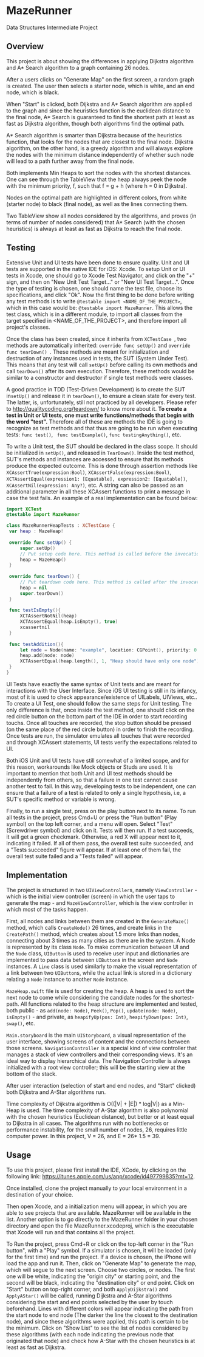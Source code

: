 # MazeRunner
Data Structures Intermediate Project


## Overview

This project is about showing the differences in applying Dijkstra algorithm and A* Search algorithm to a graph containing 26 nodes.

After a users clicks on "Generate Map" on the first screen, a random graph is created. The user then selects a starter node, which is white, and an end node, which is black.

When "Start" is clicked, both Dijkstra and A* Search algorithm are applied to the graph and since the heuristics function is the euclidean distance to the final node, A* Search is guaranteed to find the shortest path at least as fast as Dijkstra algorithm, though both algorithms find the optimal path.

A* Search algorithm is smarter than Dijkstra because of the heuristics function, that looks for the nodes that are closest to the final node. Dijkstra algorithm, on the other hand, is a greedy algorithm and will always explore the nodes with the minimum distance independently of whether such node will lead to a path further away from the final node.

Both implements Min Heaps to sort the nodes with the shortest distances. One can see through the TableView that the heap always peek the node with the minimum priority, f, such that f = g + h (where h = 0 in Dijkstra).

Nodes on the optimal path are highlighted in different colors, from white (starter node) to black (final node), as well as the lines connecting them.

Two TableView show all nodes considered by the algorithms, and proves (in terms of number of nodes considered) that A* Search (with the chosen heuristics) is always at least as fast as Dijkstra to reach the final node.

## Testing
   Extensive Unit and UI tests have been done to ensure quality. Unit and UI tests are supported in the native IDE for iOS: Xcode. To setup Unit or UI tests in Xcode, one should go to Xcode  Test Navigator, and click on the "+" sign, and then on "New Unit Test Target..." or "New UI Test Target...". Once the type of testing is chosen, one should name the test file, choose its specifications, and click "Ok". Now the first thing to be done before writing any test methods is to write ```@testable import <NAME_OF_THE_PROJECT>```, which in this case would be: ```@testable import MazeRunner```. This allows the test class, which is in a different module, to import all classes from the target specified in <NAME_OF_THE_PROJECT>, and therefore import all project's classes.
   
   Once the class has been created, since it inherits from ```XCTestCase ```, two methods are automatically inherited: ```override func setUp()```  and ```override func tearDown() ```. These methods are meant for initialization and destruction of any instances used in tests, the SUT (System Under Test). This means that any test will call ```setUp()``` before calling its own methods and call ```tearDown()``` after its own execution. Therefore, these methods would be similar to a constructor and destructor if single test methods were classes. 
   
   A good practice in TDD (Test-Driven Development) is to create the SUT in```setUp()``` and release it in ```tearDown()```, to ensure a clean state for every test. The latter, is, unfortunately, still not practiced by all developers. Please refer to http://qualitycoding.org/teardown/ to know more about it. **To create a test in Unit or UI tests, one must write functions/methods that begin with the word "test".** Therefore all of these are methods the IDE is going to recognize as test methods and that thus are going to be run when executing tests: ```func test()```, ``` func testExample()```, ```func testingAnything()```, etc. 
   
   To write a Unit test, the SUT should be declared in the class scope. It should be initialized in ```setUp()```, and released in ```TearDown()```. Inside the test method, SUT's methods and instances are accessed to ensure that its methods produce the expected outcome. This is done through assertion methods like ```XCAssertTrue(expression:Bool)```, ```XCAssertFalse(expression:Bool)```, ```XCTAssertEqual(expression1: [Equatable], expression2: [Equatable])```, ```XCAssertNil(expression: Any?)```, etc. A string can also be passed as an additional parameter in all these XCAssert functions to print a message in case the test fails. An example of a real implementation can be found below:
  
   ```swift
import XCTest
@testable import MazeRunner

class MazeRunnerHeapTests : XCTestCase {
    var heap : MazeHeap!
    
    override func setUp() {
        super.setUp()
        // Put setup code here. This method is called before the invocation of each test method in the class.
        heap = MazeHeap()
    }
    
    override func tearDown() {
        // Put teardown code here. This method is called after the invocation of each test method in the class.
        heap = nil
        super.tearDown()
    }
    
    func testIsEmpty(){
        XCTAssertNotNil(heap)
        XCTAssertEqual(heap.isEmpty(), true)
        xcassertnil
    }
    
    func testAddition(){
        let node = Node(name: "example", location: CGPoint(), priority: 0.0)
        heap.add(node: node)
        XCTAssertEqual(heap.length(), 1, "Heap should have only one node")
    }
}
```
  
 UI Tests have exactly the same syntax of Unit tests and are meant for interactions with the User Interface. Since iOS UI testing is still in its infancy, most of it is used to check appearance/existence of UILabels, UIViews, etc..
 To create a UI Test, one should follow the same steps for Unit testing. The only difference is that, once inside the test method, one should click on the red circle button on the bottom part of the IDE in order to start recording touchs. Once all touches are recorded, the stop button should be pressed (on the same place of the red circle button) in order to finish the recording. Once tests are run, the simulator emulates all touches that were recorded and through XCAssert statements, UI tests verify the expectations related to UI.
 
 Both iOS Unit and UI tests have still somewhat of a limited scope, and for this reason, workarounds like Mock objects or Studs are used.
 It is important to mention that both Unit and UI test methods should be independently from others, so that a failure in one test cannot cause another test to fail. In this way, developing tests to be independent, one can ensure that a failure of a test is related to only a single hypothesis, i.e, a SUT's specific method or variable is wrong.
 
 Finally, to run a single test, press on the play button next to its name. To run all tests in the project, press Cmd+U or press the "Run button" (Play symbol) on the top left corner, and a menu will open. Select "Test" (Screwdriver symbol) and click on it. Tests will then run. If a test succeeds, it will get a green checkmark. Otherwise, a red X will appear next to it, indicating it failed. If all of them pass, the overall test suite succeeded, and a "Tests succeeded" figure will appear. If at least one of them fail, the overall test suite failed and a "Tests failed" will appear.

## Implementation
  The project is structured in two ```UIViewController```s, namely ```ViewController``` - which is the initial view controller (screen) in which the user taps to generate the map - and ```MazeViewController```, which is the view controller in which most of the tasks happen. 
  
  First, all nodes and links between them are created in the ```GenerateMaze()``` method, which calls ```CreateNode()``` 26 times, and create links in the ```CreatePath()``` method, which creates about 1.5 more links than nodes, connecting about 3 times as many cities as there are in the system. A Node is represented by its class ```Node```. To make communication between UI and the ```Node``` class, ```UIButton``` is used to receive user input and dictionaries are implemented to pass data between ```UIButton```s in the screen  and ```Node``` instances. A ```Line``` class is used similarly to make the visual representation of a link between two ```UIButton```s, while the actual link is stored in a dictionary relating a ```Node``` instance to another ```Node``` instance. 
  
  ```MazeHeap.swift``` file is used for creating the heap. A heap is used to sort the next node to come while considering the candidate nodes for the shortest-path. All functions related to the heap structure are implemented and tested, both public - as  ```add(node: Node)```, ```Peek()```, ```Pop()```, ```update(node: Node)```, ```isEmpty()``` -  and private, as ```heapifyUp(pos: Int)```, ```heapifyDown(pos: Int)```, ```swap()```, etc.
  
  ```Main.storyboard``` is the main ```UIStoryboard```, a visual representation of the user interface, showing screens of content and the connections between those screens. ```NavigationController``` is a special kind of view controller that manages a stack of view controllers and their corresponding views. It's an ideal way to display hierarchical data. The Navigation Controller is always initialized with a root view controller; this will be the starting view at the bottom of the stack.
  
    
  After user interaction (selection of start and end nodes, and "Start" clicked) both Dijkstra and A-Star algorithms run.
  
  Time complexity of Dijkstra algorithm is O((|V| + |E|) * log|V|) as a Min-Heap is used. The time complexity of A-Star algorithm is also polynomial with the chosen heuristics (Euclidean distance), but better or at least equal to Dijkstra in all cases. The algorithms run with no bottlenecks or performance instability, for the small number of nodes, 26, requires little computer power. In this project, V = 26, and E = 26* 1.5 = 39.
  

## Usage

To use this project, please first install the IDE, XCode, by clicking on the following link: https://itunes.apple.com/us/app/xcode/id497799835?mt=12.

Once installed, clone the project manually to your local environment in a destination of your choice.

Then open Xcode, and a initialization menu will appear, in which you are able to see projects that are available. MazeRunner will be available in the list. Another option is to go directly to the MazeRunner folder in your chosen directory and open the file MazeRunner.xcodeproj, which is the executable that Xcode will run and that contains all the project.

To Run the project, press Cmd+R or click on the top-left corner in the "Run button", with a "Play" symbol. If a simulator is chosen, it will be loaded (only for the first time) and run the project. If a device is chosen, the iPhone will load the app and run it. Then, click on "Generate Map" to generate the map, which will segue to the next screen. Choose two circles, or nodes. The first one will be white, indicating the "origin city" or starting point, and the second will be black, indicating the "destination city" or end point. Click on "Start" button on top-right corner, and both ```ApplyDijkstra()``` and ```ApplyAStar()``` will be called, running Dijkstra and A-Star algorithms considering the start and end points selected by the user by touch beforehand. Lines with different colors will appear indicating the path from the start node to end node (The darker the line the closest to the destination node), and since these algorithms were applied, this path is certain to be the minimum. Click on "Show List" to see the list of nodes considered by these algorithms (with each node indicating the previous node that originated that node) and check how A-Star with the chosen heuristics is at least as fast as Dijkstra.
